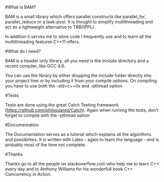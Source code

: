 #What is BAM?

BAM is a small library which offers parallel constructs like parallel_for, parallel_reduce or a task-pool.
It is thought to simplify multithreading and act as a lightweight alternative to TBB/(PPL). 

In addition it serves me to store code I frequently use and to learn all the multithreading features C++11 offers.

#What do I need?

BAM is a header only library, all you need is the include directory and a recent compiler, like GCC 4.6.

You can use the library by either dropping the include folder directly into your project tree or by including it from your compile options.
On compiling you have to use both the -std=c++0x and -pthread option.

#Tests

Tests are done using the great Catch Testing framework (https://github.com/philsquared/Catch). Again when running the tests, don't forget to compile with the -pthread option

#Documentation

The Documentation serves as a tutorial which explains all the algorithms and possiblities. It is written with Latex - again to learn the language - and is probably most of the time not complete.

#Thanks

Thanks go to all the people on stackoverflow.com who help me to learn C++ every day and to Anthony Williams for his wonderfull book C++ Concurrency in Action.
